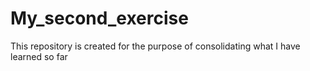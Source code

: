 # My_second_exercise
This repository is created for the purpose of consolidating what I have learned so far
